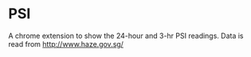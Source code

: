 # PSI

A chrome extension to show the 24-hour and 3-hr PSI readings. Data is read from http://www.haze.gov.sg/
